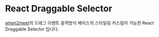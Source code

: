 # React Draggable Selector
[when2meet](https://www.when2meet.com/)의 드래그 이벤트 동작방식 베이스의 스타일링 커스텀이 가능한 React Draggable Selector 입니다.